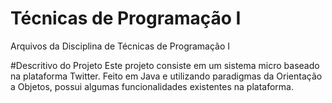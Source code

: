 # Técnicas de Programação I
Arquivos da Disciplina de Técnicas de Programação I

#Descritivo do Projeto
Este projeto consiste em um sistema micro baseado na plataforma Twitter. Feito em Java e utilizando paradigmas da Orientação a Objetos, possui algumas funcionalidades existentes na plataforma.
